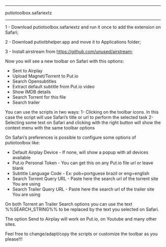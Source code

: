
***********************
putiotoolbox.safariextz 
***********************
1 - Download putiotoolbox.safariextz and run it once to add the extension on Safari;

2 - Download putiotbhelper.app and move it to Applications folder;

3 - Install airstream from https://github.com/unused/airstream;

Now you will see a new toolbar on Safari with this options:
- Sent to Airplay
- Upload Magnet/Torrent to Put.io
- Search Opensubtitles
- Extract default subtitle from Put.io video
- Show IMDB details
- Search Torrent for this file
- Search trailer


You can use the scripts in two ways:
1- Clicking on the toolbar icons. In this case the script will use Safari’s title or url to perform the selected task
2- Selecting some text on Safari and clicking with the right button will show the context menu with the same toolbar options


On Safari’s preferences is possible to configure some options of putiotoolbox like:
- Default Airplay Device - If none, will show a popup with all devices available
- Put.io Personal Token - You can get this on any Put.io file url or leave blank
- Subtitle Language Code - Ex: pob=portguese brazil or eng=english
- Search Torrent Query URL - Paste here the search url of the torrent site You are using
- Search Trailer Query URL - Paste here the search url of the trailer site You are using

On both Torrent an Trailer Search options you can use the text %%SEARCH_STRING%% to be replaced by the text you selected on Safari.


The option Send to Airplay will work on Put.io, on Youtube and many other sites.
 

Feel free to change/adapt/copy the scripts or customize the toolbar as you please!!!

